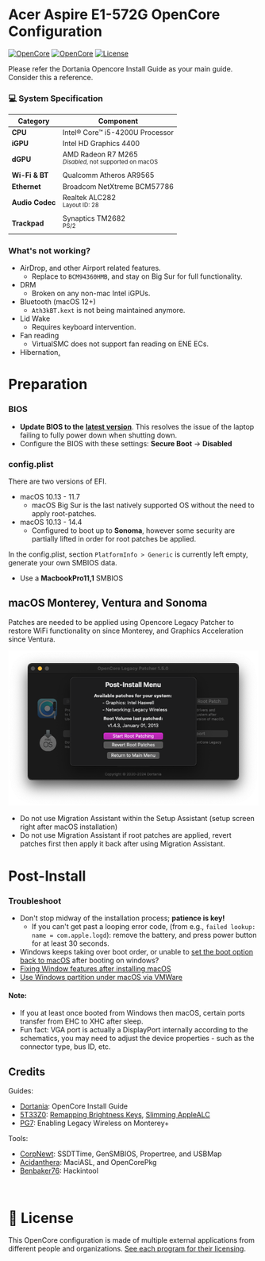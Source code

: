 # Acer Aspire E1-572G OpenCore Configuration


[![OpenCore](https://img.shields.io/badge/OpenCore-1.0.0-blue.svg)](https://github.com/acidanthera/OpenCorePkg)
[![OpenCore](https://img.shields.io/badge/macOS-Sonoma-green.svg)](https://github.com/acidanthera/OpenCorePkg)
[![License](https://img.shields.io/badge/License-MIT-purple.svg)](https://github.com/unitedastronomer/E1-572G-Hackintosh/blob/main/LICENSE.md)<br>

Please refer the Dortania Opencore Install Guide as your main guide. Consider this a reference.


### 💻 System Specification

| Category       | Component                               |
|----------------|-----------------------------------------|
| **CPU**        | Intel® Core™ i5-4200U Processor         |
| **iGPU**       | Intel HD Graphics 4400                  |
| **dGPU**       | AMD Radeon R7 M265  <br><sup>_Disabled_, not supported on macOS</sup>        |
| **Wi-Fi & BT** | Qualcomm Atheros AR9565  </sup>      |
| **Ethernet**   | Broadcom NetXtreme BCM57786                           |
| **Audio Codec**| Realtek ALC282<br><sup>Layout ID: 28</sup>                                   |
| **Trackpad**   | Synaptics TM2682 <br><sup>PS/2</sup>                                          |


### What's not working?

- AirDrop, and other Airport related features.
	- Replace to `BCM94360HMB`, and stay on Big Sur for full functionality.
- DRM
	- Broken on any non-mac Intel iGPUs.
- Bluetooth (macOS 12+)
	- `Ath3kBT.kext` is not being maintained anymore.
- Lid Wake
	- Requires keyboard intervention.
- Fan reading
	- VirtualSMC does not support fan reading on ENE ECs.
- Hibernation[.](https://github.com/acidanthera/bugtracker/issues/386#issuecomment-503042790)


# Preparation

### BIOS 

*  **Update BIOS to the** [**latest version**](https://www.acer.com/us-en/support/product-support/Aspire_E1-572G). This resolves the issue of the laptop failing to fully power down when shutting down.
* Configure the BIOS with these settings: **Secure Boot** -> **Disabled**

### config.plist


There are two versions of EFI.

* macOS 10.13 - 11.7
	* macOS Big Sur is the last natively supported OS without the need to apply root-patches.
* macOS 10.13 - 14.4
	* Configured to boot up to **Sonoma**, however some security are partially lifted in order for root patches be applied.


In the config.plist, section <code>PlatformInfo > Generic</code> is currently left empty, generate your own SMBIOS data. 
* Use a **MacbookPro11,1** SMBIOS


## macOS Monterey, Ventura and Sonoma
Patches are needed to be applied using Opencore Legacy Patcher to restore WiFi functionality on since Monterey, and Graphics Acceleration since Ventura. 

![](assets/oclp.png)


 * Do not use Migration Assistant within the Setup Assistant (setup screen right after macOS installation)
 * Do not use Migration Assistant if root patches are applied, revert patches first then apply it back after using Migration Assistant.

# Post-Install


### Troubleshoot
* Don't stop midway of the installation process; **patience is key!**
	* If you can't get past a looping error code, (from e.g., `failed lookup: name = com.apple.logd`): remove the battery, and press power button for at least 30 seconds.
* Windows keeps taking over boot order, or unable to [set the boot option back to macOS](https://dortania.github.io/OpenCore-Post-Install/multiboot/bootcamp.html#installation) after booting on windows?
* [Fixing Window features after installing macOS](https://github.com/5T33Z0/OC-Little-Translated/blob/main/I_Windows/Windows_fixes.md)
* [Use Windows partition under macOS via VMWare](https://github.com/mackonsti/s145-14iwl/blob/master/Fusion.md)


#### Note:
* If you at least once booted from Windows then macOS, certain ports transfer from EHC to XHC after sleep.
* Fun fact: VGA port is actually a DisplayPort internally according to the schematics, you may need to adjust the device properties - such as the connector type, bus ID, etc. 

## Credits

Guides:
- [Dortania](https://dortania.github.io/OpenCore-Install-Guide/config.plist/haswell.html): OpenCore Install Guide
- [5T33Z0](https://github.com/5T33Z0): [Remapping Brightness Keys](https://github.com/5T33Z0/OC-Little-Translated/blob/main/05_Laptop-specific_Patches/Fixing_Keyboard_Mappings_and_Brightness_Keys/Customizing_ThinkPad_Keyboard_Shortcuts.md), [Slimming AppleALC](https://github.com/5T33Z0/AppleALC-Guides/tree/main/Slimming_AppleALC)
- [PG7](https://www.insanelymac.com/forum/topic/359007-wifi-atheros-monterey-ventura-sonoma-work/): Enabling Legacy Wireless on Monterey+

Tools:
- [CorpNewt](https://github.com/corpnewt/SSDTTime): SSDTTime, GenSMBIOS, Propertree, and USBMap
- [Acidanthera](https://github.com/acidanthera/MaciASL): MaciASL, and OpenCorePkg
- [Benbaker76](https://github.com/benbaker76/Hackintool): Hackintool
<br>


# 📜 **License** <br>

This OpenCore configuration is made of multiple external applications from different people and organizations. [See each program for their licensing](assets/REFERENCE.md).


